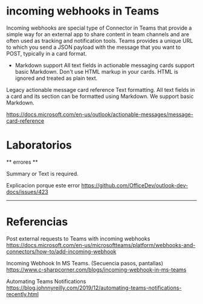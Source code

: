 # incoming webhooks in Teams

Incoming webhooks are special type of Connector in Teams that provide a simple way for an external app to share content in team channels and are often used as tracking and notification tools. Teams provides a unique URL to which you send a JSON payload with the message that you want to POST, typically in a card format. 


-  Markdown support 	All text fields in actionable messaging cards support basic Markdown. Don't use HTML markup in your cards. HTML is ignored and treated as plain text.



Legacy actionable message card reference
Text formatting. All text fields in a card and its section can be formatted using Markdown. We support basic Markdown.

https://docs.microsoft.com/en-us/outlook/actionable-messages/message-card-reference





# Laboratorios

** errores **

Summary or Text is required.

Explicacion porque este error
https://github.com/OfficeDev/outlook-dev-docs/issues/423

---------------

  

# Referencias

Post external requests to Teams with incoming webhooks
https://docs.microsoft.com/en-us/microsoftteams/platform/webhooks-and-connectors/how-to/add-incoming-webhook


Incoming Webhook In MS Teams. (Secuencia pasos, pantallas)
https://www.c-sharpcorner.com/blogs/incoming-webhook-in-ms-teams



Automating Teams Notifications 
https://blog.johnnyreilly.com/2019/12/automating-teams-notifications-recently.html
